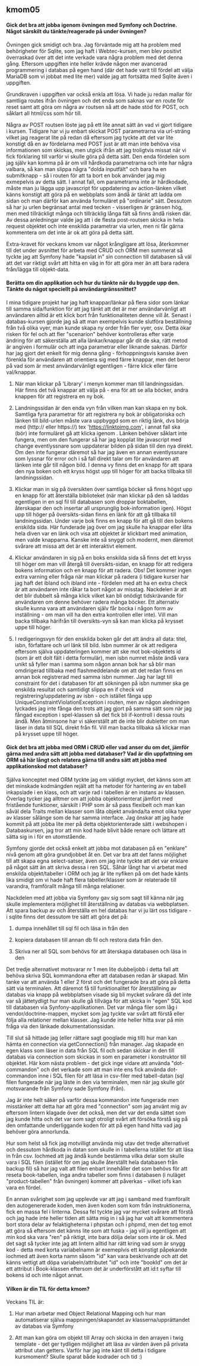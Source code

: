 ## kmom05

#### Gick det bra att jobba igenom övningen med Symfony och Doctrine. Något särskilt du tänkte/reagerade på under övningen?

Övningen gick smidigt och bra. Jag förväntade mig att ha problem med behörigheter för Sqlite, som jag haft i Webtec-kursen, men blev positivt överraskad över att det inte verkade vara några problem med det denna gång. Eftersom uppgiften inte heller krävde någon mer avancerad programmering i databas på egen hand (där det hade varit till fördel att välja MariaDB som vi jobbat med lite mer) valde jag att fortsätta med Sqlite även i uppgiften. 

Grundkraven i uppgiften var också enkla att lösa. Vi hade ju redan mallar för samtliga routes ifrån övningen och det enda som saknas var en route för reset samt att göra om några av routsen så att de hade stöd för POST, och såklart all html/css som hör till.  

Några av POST routsen löste jag på ett lite annat sätt än vad vi gjort tidigare i kursen. Tidigare har vi ju enbart skickat POST parametrarna via url-sträng vilket jag reagerat lite på redan då eftersom jag tyckte att det var lite konstigt då en av fördelarna med POST just är att man inte behöva visa informationen som skickas, men utgick ifrån att jag troligtvis missat när vi fick förklaring till varför vi skulle göra på detta sätt. Den enda fördelen som jag själv kan komma på är om vill hårdkoda parametrarna och inte har några valbara, så kan man slippa några "dolda inputfält" och bara ha en submitknapp - så i routen för att ta bort en bok använder jag mig exmepelvis av detta sätt. I annat fall, om parametrarna inte är hårdkodade, måste man ju lägga upp javascript för uppdatering av action-länken vilket känns konstigt att göra på en webbplats som ändå är tänkt att ladda om sidan och man därför kan använda formuläret på "ordinarie" sätt.  Dessutom så har ju urlen begränsat antal med tecken - visserligen är gränsen hög, men med tillräckligt många och tillräcklig långa fält så finns ändå risken där. Av dessa anledningar valde jag att i de flesta post-routsen skicka in hela request objektet och inte enskilda parametrar via urlen, men ni får gärna kommentera om det inte är ok att göra på detta sätt.  

Extra-kravet för veckans kmom var något krångligare att lösa, återkommer till det under avsnittet för arbeta med CRUD och ORM men summerat så tyckte jag att Symfony hade "kapslat in" sin connection till databasen så väl att det var riktigt svårt att hitta en väg in för att göra mer än att bara radera från/lägga till objekt-data. 

#### Berätta om din applikation och hur du tänkte när du byggde upp den. Tänkte du något speciellt på användargränssnittet?

I mina tidigare projekt har jag haft knappar/länkar på flera sidor som länkar till samma sida/funktion för att jag tänkt att det är mer användarvänligt att användaren alltid är ett klick bort från funktionaliteten denne vill åt.  Senast i databas-kursen gjorde jag så att man exempelvis kunde slutföra beställning från två olika vyer, man kunde skapa ny order från fler vyer, osv. Detta ökar risken för fel och att fler "scenarion" behöver kontrolleras efter varje ändring för att säkerställa att alla länkar/knappar går dit de ska, rätt metod är angiven i formulär och att inga parametrar eller liknande saknas. Därför har jag gjort det enkelt för mig denna gång - förhoppningsvis kanske även förenkla för användaren att orientiera sig med färre knappar, men det beror på vad som är mest användarvänligt egentligen - färre klick eller färre val/knappar.

1. När man klickar på 'Library' i menyn kommer man till landningssidan.
Här finns det två knappar att välja på - ena för att se alla böcker, andra knappen för att registrera en ny bok.

2. Landningssidan är den enda vyn från vilken man kan skapa en ny bok. Samtliga fyra parametrar för att registrera ny bok är obligatoriska och länken till bild-urlen måste vara uppbyggd som en riktig länk, dvs börja med (http:// eller https://) tex 'https://linktoimg.com', i annat fall ska (bör) inte formuläret gå att klicka igenom . Länken behöver såklart inte fungera, men om den fungerar så har jag kopplat lite javascript med change eventlyssnare som uppdaterar bilden på sidan till den nya direkt. Om den inte fungerar däremot så har jag även en annan eventlyssnare som lyssnar för error och i så fall direkt talar om för användaren att länken inte går till någon bild. I denna vy finns det en knapp för att spara den nya boken och ett kryss högst upp till höger för att backa tillbaka till landningssidan. 

3. Klickar man in sig på översikten över samtliga böcker så finns högst upp en knapp för att återställa biblioteket (när man klickar på den så laddas egentligen in en sql fil till databasen som droppar boktabellen, återskapar den och insertar all ursprunglig bok-information igen).
Högst upp till höger på översikts-sidan finns en länk för att gå tillbaka till landningssidan. Under varje bok finns en knapp för att gå till den bokens enskilda sida. Här funderade jag över om jag skulle ha knappar eller låta hela diven var en länk och visa att objektet är klickbart med animation, men valde knapparna. Kanske inte så snyggt och modernt, men däremot svårare att missa att det är ett interaktivt element.

4. Klickar användaren in sig på en boks enskilda sida så finns det ett kryss till höger om man vill återgå till översikts-sidan, en knapp för att redigera bokens information och en knapp för att radera. Obs! Det kommer ingen extra varning eller fråga när man klickar på radera (i tidigare kurser har jag haft det ibland och ibland inte - fördelen med att ha en extra check är att användaren inte råkar ta bort något av misstag. Nackdelen är att det blir dubbelt så många klick vilket kan bli onödigt tidskrävande för användaren om denne behöver radera många böcker. Ett alternativ skulle kunna vara att användaren själv får bocka i någon form av inställning - om man vill ha den extra kontrollen eller inte).  Vill man backa tillbaka härifrån till översikts-vyn så kan man klicka på krysset uppe till höger.

5. I redigeringsvyn för den enskilda boken går det att ändra all data: titel, isbn, författare och url länk till bild. Isbn nummer är ok att redigera eftersom själva uppdateringen kommer att ske mot bok-objektets id (som är ett dolt fält i detta formulär), men isbn numret måste ändå vara unikt så fyller man i samma som någon annan bok har så blir man omdirigerad tillbaka med flashmeddelande om att det redan finns en annan bok registrerad med samma isbn nummer. Jag har lagt till constraint för det i databasen för att sökningen på isbn nummer ska ge enskilda resultat och samtidigt slippa en if check vid registrering/uppdatering av isbn - och istället fånga upp UniqueConstraintViolationException i routen, men av någon aledningen lyckades jag inte fånga den trots att jag gjort på samma sätt som när jag fångad exception i spel-klassen så det fick bli if-kontroll i dessa routs ändå. Men åtminsone har vi säkerställt att de inte blir dubletter om man läser in data till SQL direkt från fil. Vill man backa tillbaka så klickar man på krysset uppe till höger.  



#### Gick det bra att jobba med ORM i CRUD eller vad anser du om det, jämför gärna med andra sätt att jobba med databaser?  Vad är din uppfattning om ORM så här långt och relatera gärna till andra sätt att jobba med applikationskod mot databaser?  


Själva konceptet med ORM tyckte jag om väldigt mycket, det känns som att det minskade kodmängden rejält att ha metoder för hantering av en tabell inkapslade i en klass, och att varje rad i tabellen är en instans av klassen. Överlag tycker jag alltmer om att jobba objektorienterat jämfört med fristående funktioner, särskilt i PHP som är så pass flexibelt och man kan såväl dela Traits mellan klasser som låta objekt använda/ta emot olika typer av klasser sålänge som de har samma interface. Jag önskar att jag hade kommit på att jobba lite mer på detta objektorienterade sätt i webshopen i Databaskursen, jag tror att min kod hade blivit både renare och lättare att sätta sig in i för en utomstående.  

Symfony gjorde det också enkelt att jobba mot databasen på en "enklare" nivå genom att göra grundjobbet åt en. Det var bra att det fanns möjlighet till att skapa egna select-satser, även om jag inte tyckte att det var enklare på något sätt än att skriva dessa i ren SQL. Såhär långt har vi arbetat med enskilda objekt/tabeller i ORM och jag är lite nyfiken på om det hade känts lika smidigt om vi hade haft flera tabeller/klasser som är relaterade till varandra, framförallt många till många relationer. 

Nackdelen med att jobba via Symfony gav sig som sagt till känna när jag skulle implementera möjlighet till återställning av databas via webbplatsen. Att spara backup av och återställa en hel databas har vi ju lärt oss tidigare - i sqlite finns det dessutom tre sätt att göra det på: 

1. dumpa innehållet till sql fil och läsa in från den  

2.  kopiera databasen till annan db fil och restora data från den.  

3. Skriva ner all SQL som behövs för att återskapa databasen och läsa in den  


Det tredje alternativet motsvarar nr 1 men lite dubbeljobb i detta fall att behöva skriva SQL kommandona efter att databasen redan är skapad. Min tanke var att använda 1 eller 2 först och det fungerade bra att göra på detta sätt via terminalen. Att däremot få till funktionalitet för återställning av databas via knapp på webbplatsen visade sig bli mycket svårare då det inte var så jättetydligt hur man skulle gå tillväga för att skicka in "egen" SQL kod till databasen via Synfony-applikationen. Det var många filer som låg i vendor/doctrine-mappen, mycket som jag tyckte var svårt att förstå eller följa alla relationer mellan klasser.  Jag kunde inte heller hitta svar på min fråga via den länkade dokumentationssidan.  

Till slut så hittade jag (eller rättare sagt googlade mig till) hur man kan hämta en connection via getConnection() från manager. Jag skapade en egen klass som läser in data från SQL fil och sedan skickar in den till databas via connection som skickas in som en parameter i konstruktor till objektet. Här kom nästa problem - det gick inge vidare att använda "dot-commandon" och det verkade som att man inte ens fick använda dot-commandon inne i SQL filen för att läsa in csv-filer med tabell-datan (sql filen fungerade när jag läste in den via terminalen, men när jag skulle gör motsvarande från Symfony sade Symfony ifrån).  

Jag är inte helt säker på varför dessa kommandon inte fungerade men misstänker att detta har att göra med "connection" som jag använt mig av eftersom lintern klagade över det också, men det var det enda sättet som jag kunde hitta och det var som sagt otroligt svårt att försöka förstå sig på den omfattande underliggande koden för att på egen hand hitta vad jag behöver göra annorlunda.

Hur som helst så fick jag motvilligt använda mig utav det tredje alternativet och dessutom hårdkoda in datan som skulle in i tabellerna istället för att läsa in från csv. Iochmed att jag ändå kunde bestämma vilka delar som skulle vara i SQL filen (istället för om jag skulle återställt hela databasen från backup fil) så har jag valt att filen enbart innehåller det som behövs för att reseta book-tabellen, inga andra tabeller som finns i databasen (i nuläget "product-tabellen" från övningen) kommer att påverkas - vilket iofs kan vara en fördel.

En annan svårighet som jag upplevde var att jag i samband med framförallt den autogenererade koden, men även koden som kom från instruktionerna, fick en massa fel i linterna. Dessa fel tyckte jag var mycket svårare att förstå och jag hade inte heller tiden att sätta mig in i så jag har valt att kommentera bort stora delar av felaktigheterna i phpstan och i phpmd, men det tog emot att göra så eftersom det känns lite som att fuska - jag vill ju egentligen att min kod ska vara "ren" på riktigt, inte bara dölja delar som inte är ok.  Med det sagt så tycker inte jag att lintern alltid har rätt kring vad som är snygg kod - detta med korta variabelnamn är exemeplvis ett konstigt påpekande iochmed att även korta namn såsom "id" kan vara beskrivande och att det känns vettigt att döpa variabeln/attributet "id" och inte "bookId" om det är ett attribut i Book-klassen eftersom det är underförstått att id:t syftar till bokens id och inte något annat.


#### Vilken är din TIL för detta kmom?

Veckans TIL är:

1.  Hur man arbetar med Object Relational Mapping och hur man automatiserar själva mappningen/skapandet av klasserna/upprättandet av databas via Symfony  

2. Att man kan göra om objekt till Array och skicka in den arrayen i twig template - det ger tydligen möjlighet att läsa av värden även på privata attribut utan getters. Varför har jag inte känt till detta i tidigare kursmoment? Skulle sparat både kodrader och tid :) 

